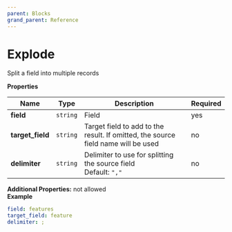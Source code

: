 ```yaml
---
parent: Blocks
grand_parent: Reference
---
```


# Explode

Split a field into multiple records

**Properties**

| Name             | Type     | Description                                                                            | Required |
| ---------------- | -------- | -------------------------------------------------------------------------------------- | -------- |
| **field**        | `string` | Field<br/>                                                                             | yes      |
| **target_field** | `string` | Target field to add to the result. If omitted, the source field name will be used<br/> | no       |
| **delimiter**    | `string` | Delimiter to use for splitting the source field<br/>Default: `","`<br/>                | no       |

**Additional Properties:** not allowed  
**Example**

```yaml
field: features
target_field: feature
delimiter: ;
```
